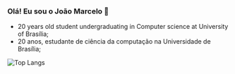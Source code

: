 ### Olá! Eu sou o João Marcelo 👋
* 20 years old student undergraduating in Computer science at University of Brasília;
* 20 anos, estudante de ciência da computação na Universidade de Brasília;

![Top Langs](https://github-readme-stats.vercel.app/api/top-langs/?username=jm-236&hide_progress=true&langs_count=20)

<!--
**jm-236/jm-236** is a ✨ _special_ ✨ repository because its `README.md` (this file) appears on your GitHub profile.

Here are some ideas to get you started:

- 🔭 I’m currently working on ...
- 🌱 I’m currently learning ...
- 👯 I’m looking to collaborate on ...
- 🤔 I’m looking for help with ...
- 💬 Ask me about ...
- 📫 How to reach me: ...
- 😄 Pronouns: ...
- ⚡ Fun fact: ...
-->
